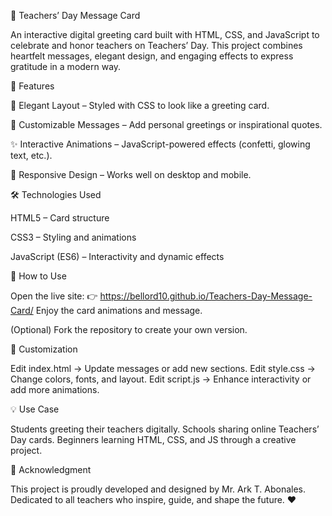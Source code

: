 🎉 Teachers’ Day Message Card

An interactive digital greeting card built with HTML, CSS, and JavaScript to celebrate and honor teachers on Teachers’ Day. This project combines heartfelt messages, elegant design, and engaging effects to express gratitude in a modern way.

📖 Features

🎨 Elegant Layout – Styled with CSS to look like a greeting card.

💬 Customizable Messages – Add personal greetings or inspirational quotes.

✨ Interactive Animations – JavaScript-powered effects (confetti, glowing text, etc.).

📱 Responsive Design – Works well on desktop and mobile.


🛠️ Technologies Used

HTML5 – Card structure

CSS3 – Styling and animations

JavaScript (ES6) – Interactivity and dynamic effects

🚀 How to Use

Open the live site:
👉 https://bellord10.github.io/Teachers-Day-Message-Card/
Enjoy the card animations and message.

(Optional) Fork the repository to create your own version.

🎯 Customization

Edit index.html → Update messages or add new sections.
Edit style.css → Change colors, fonts, and layout.
Edit script.js → Enhance interactivity or add more animations.

💡 Use Case

Students greeting their teachers digitally.
Schools sharing online Teachers’ Day cards.
Beginners learning HTML, CSS, and JS through a creative project.

🙌 Acknowledgment

This project is proudly developed and designed by Mr. Ark T. Abonales.
Dedicated to all teachers who inspire, guide, and shape the future. ❤️
